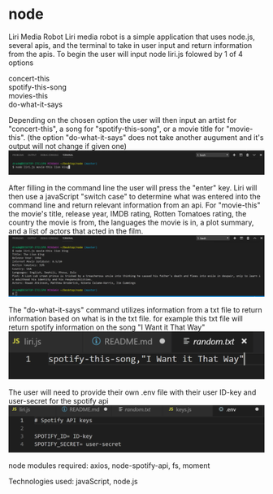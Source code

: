 # node
Liri Media Robot
Liri media robot is a simple application that uses node.js, several apis, and the terminal to take in user input and return information from the apis. 
To begin the user will input node liri.js folowed by 1 of 4 options 

concert-this <br /> 
spotify-this-song <br /> 
movies-this <br /> 
do-what-it-says <br />

Depending on the chosen option the user will then input an artist for "concert-this", a song for "spotify-this-song", or a movie title for "movie-this". (the option "do-what-it-says" does not take another augument and it's output will not change if given one)
![userEx](images/userInput.PNG?raw=true "Example User Input")

After filling in the command line the user will press the "enter" key.
Liri will then use a javaScript "switch case" to determine what was entered into the command line and return relevant information from an api. 
For "movie-this" the movie's title, release year, IMDB rating, Rotten Tomatoes rating, the country the movie is from, the languages the movie is in, a plot summary, and a list of actors that acted in the film.
![returnEx](images/example.PNG?raw=true "Example Liri Output")

The "do-what-it-says" command utilizes information from a txt file to return information based on what is in the txt file.
for example this txt file will return spotify information on the song "I Want it That Way"
![dwistxt](images/dwis.PNG?raw=true "example txt file") 

The user will need to provide their own .env file with their user ID-key and user-secret for the spotify api
![id/key](images/dotenv.PNG?raw=true "example .env file")

node modules required: axios, node-spotify-api, fs, moment

Technologies used: javaScript, node.js 